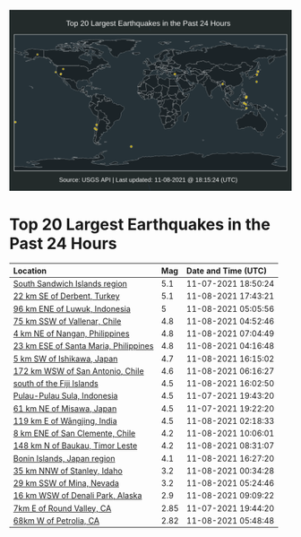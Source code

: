 ![Map](./map.png)

# Top 20 Largest Earthquakes in the Past 24 Hours

| Location | Mag | Date and Time (UTC) |
|:---|:---|:---|
| [South Sandwich Islands region](https://earthquake.usgs.gov/earthquakes/eventpage/us7000fs93) | 5.1 | 11-07-2021 18:50:24 |
| [22 km SE of Derbent, Turkey](https://earthquake.usgs.gov/earthquakes/eventpage/us7000fsfm) | 5.1 | 11-08-2021 17:43:21 |
| [96 km ENE of Luwuk, Indonesia](https://earthquake.usgs.gov/earthquakes/eventpage/us7000fsbt) | 5 | 11-08-2021 05:05:56 |
| [75 km SSW of Vallenar, Chile](https://earthquake.usgs.gov/earthquakes/eventpage/us7000fsbk) | 4.8 | 11-08-2021 04:52:46 |
| [4 km NE of Nangan, Philippines](https://earthquake.usgs.gov/earthquakes/eventpage/us7000fsce) | 4.8 | 11-08-2021 07:04:49 |
| [23 km ESE of Santa Maria, Philippines](https://earthquake.usgs.gov/earthquakes/eventpage/us7000fsbe) | 4.8 | 11-08-2021 04:16:48 |
| [5 km SW of Ishikawa, Japan](https://earthquake.usgs.gov/earthquakes/eventpage/us7000fsf4) | 4.7 | 11-08-2021 16:15:02 |
| [172 km WSW of San Antonio, Chile](https://earthquake.usgs.gov/earthquakes/eventpage/us7000fsc4) | 4.6 | 11-08-2021 06:16:27 |
| [south of the Fiji Islands](https://earthquake.usgs.gov/earthquakes/eventpage/us7000fsf0) | 4.5 | 11-08-2021 16:02:50 |
| [Pulau-Pulau Sula, Indonesia](https://earthquake.usgs.gov/earthquakes/eventpage/us7000fs9e) | 4.5 | 11-07-2021 19:43:20 |
| [61 km NE of Misawa, Japan](https://earthquake.usgs.gov/earthquakes/eventpage/us7000fs98) | 4.5 | 11-07-2021 19:22:20 |
| [119 km E of Wāngjing, India](https://earthquake.usgs.gov/earthquakes/eventpage/us7000fsb1) | 4.5 | 11-08-2021 02:18:33 |
| [8 km ENE of San Clemente, Chile](https://earthquake.usgs.gov/earthquakes/eventpage/us7000fsdc) | 4.2 | 11-08-2021 10:06:01 |
| [148 km N of Baukau, Timor Leste](https://earthquake.usgs.gov/earthquakes/eventpage/us7000fscs) | 4.2 | 11-08-2021 08:31:07 |
| [Bonin Islands, Japan region](https://earthquake.usgs.gov/earthquakes/eventpage/us7000fsf7) | 4.1 | 11-08-2021 16:27:20 |
| [35 km NNW of Stanley, Idaho](https://earthquake.usgs.gov/earthquakes/eventpage/us7000fsar) | 3.2 | 11-08-2021 00:34:28 |
| [29 km SSW of Mina, Nevada](https://earthquake.usgs.gov/earthquakes/eventpage/nn00827626) | 3.2 | 11-08-2021 05:24:46 |
| [16 km WSW of Denali Park, Alaska](https://earthquake.usgs.gov/earthquakes/eventpage/ak021ec535ly) | 2.9 | 11-08-2021 09:09:22 |
| [7km E of Round Valley, CA](https://earthquake.usgs.gov/earthquakes/eventpage/nc73650135) | 2.85 | 11-07-2021 19:44:20 |
| [68km W of Petrolia, CA](https://earthquake.usgs.gov/earthquakes/eventpage/nc73650280) | 2.82 | 11-08-2021 05:48:48 |
